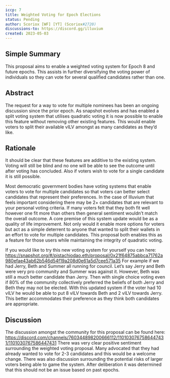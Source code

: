 ```yaml
---
iccp: 7
title: Weighted Voting for Epoch Elections
status: Pending
author: Scoriox [WF] [YT] (Scoriox#2720)
discussions-to: https://discord.gg/illuvium
created: 2023-05-03
---
```


## Simple Summary
This proposal aims to enable a weighted voting system for Epoch 8 and future epochs. This assists in further diversifying the voting power of individuals so they can vote for several qualified candidates rather than one.

## Abstract
The request for a way to vote for multiple nominees has been an ongoing discussion since the prior epoch. As snapshot evolves and has enabled a split voting system that utilises quadratic voting it is now possible to enable this feature without removing other existing features. This would enable voters to split their available vILV amongst as many candidates as they’d like.

## Rationale
It should be clear that these features are additive to the existing system. Voting will still be blind and no one will be able to see the outcome until after voting has concluded. Also if voters wish to vote for a single candidate it is still possible.

Most democratic government bodies have voting systems that enable voters to vote for multiple candidates so that voters can better select candidates that represent their preferences. In the case of Illuvium that feels important considering there may be 2+ candidates that are relevant to your personal voting criteria. If many voters felt that they both fit well however one fit more than others then general sentiment wouldn’t match the overall outcome.
A core premise of this system update would be as a quality of life improvement. Not only would it enable more options for voters but act as a simple deterrent to anyone that wanted to split their wallets in an effort to vote for multiple candidates. This proposal both enables this as a feature for those users while maintaining the integrity of quadratic voting.

If you would like to try this new voting system for yourself you can here: https://snapshot.org/#/pistachiodao.eth/proposal/0x21f64875abbca71762a980efae43ab62b546d54f19a208d0e61a5d7cee571a35
For example if we had Jerry, Beth and Summer all running for council. Let’s say Jerry and Beth were very pro community and Summer was against it. However, Beth was still a much better candidate than Jerry. Then with single choice voting even if 80% of the community collectively preferred the beliefs of both Jerry and Beth they may not be elected. With this updated system if the voter had 10 vILV he would be able to put 8 vILV towards Beth and 2 vILV towards Jerry. This better accommodates their preference as they think both candidates are appropriate.

## Discussion
The discussion amongst the community for this proposal can be found here:
https://discord.com/channels/760344898200666112/1101030767586447431/1101030767586447431
There was very clear positive sentiment surrounding the weighted voting proposal. Many advocated that they had already wanted to vote for 2-3 candidates and this would be a welcome change.
There was also discussion surrounding the potential risks of larger voters being able to game the system. After deliberation it was determined that this should not be an issue based on past epochs.
